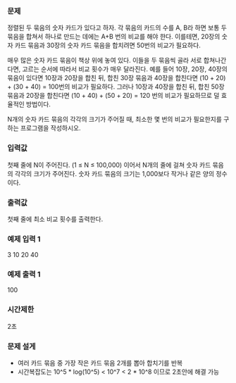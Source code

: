### 문제
정렬된 두 묶음의 숫자 카드가 있다고 하자.
각 묶음의 카드의 수를 A, B라 하면 보통 두 묶음을 합쳐서 하나로 만드는 데에는 A+B 번의 비교를 해야 한다.
이를테면, 20장의 숫자 카드 묶음과 30장의 숫자 카드 묶음을 합치려면 50번의 비교가 필요하다.

매우 많은 숫자 카드 묶음이 책상 위에 놓여 있다.
이들을 두 묶음씩 골라 서로 합쳐나간다면, 고르는 순서에 따라서 비교 횟수가 매우 달라진다.
예를 들어 10장, 20장, 40장의 묶음이 있다면 10장과 20장을 합친 뒤, 합친 30장 묶음과 40장을 합친다면 (10 + 20) + (30 + 40) = 100번의 비교가 필요하다.
그러나 10장과 40장을 합친 뒤, 합친 50장 묶음과 20장을 합친다면 (10 + 40) + (50 + 20) = 120 번의 비교가 필요하므로 덜 효율적인 방법이다.

N개의 숫자 카드 묶음의 각각의 크기가 주어질 때, 최소한 몇 번의 비교가 필요한지를 구하는 프로그램을 작성하시오.

### 입력값
첫째 줄에 N이 주어진다. (1 ≤ N ≤ 100,000) 
이어서 N개의 줄에 걸쳐 숫자 카드 묶음의 각각의 크기가 주어진다. 
숫자 카드 묶음의 크기는 1,000보다 작거나 같은 양의 정수이다.

### 출력값
첫째 줄에 최소 비교 횟수를 출력한다.

### 예제 입력 1
3
10
20
40

### 예제 출력 1
100

### 시간제한
2초

### 문제 설게
- 여러 카드 묶음 중 가장 작은 카드 묶음 2개를 뽑아 합치기를 반복
- 시간복잡도는 10^5 * log(10^5) < 10^7 < 2 * 10^8 이므로 2초안에 해결 가능
